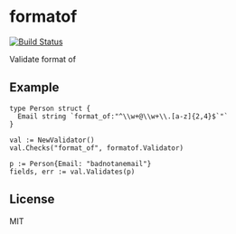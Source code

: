 # formatof

[![Build Status](https://travis-ci.org/gostrut/formatof.svg?branch=master)](https://travis-ci.org/gostrut/formatof)

Validate format of

## Example

    type Person struct {
      Email string `format_of:"^\\w+@\\w+\\.[a-z]{2,4}$`"`
    }

    val := NewValidator()
    val.Checks("format_of", formatof.Validator)

    p := Person{Email: "badnotanemail"}
    fields, err := val.Validates(p)

## License

MIT